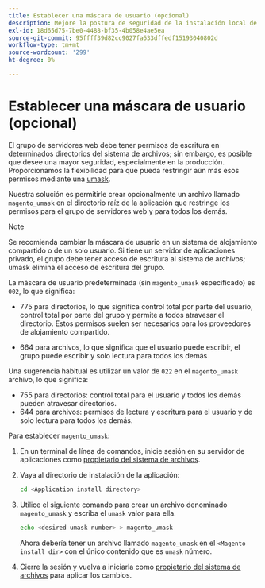 ```yaml
---
title: Establecer una máscara de usuario (opcional)
description: Mejore la postura de seguridad de la instalación local de Adobe Commerce o Magento Open Source restringiendo los permisos del sistema de archivos.
exl-id: 18d65d75-7be0-4488-bf35-4b058e4ae5ea
source-git-commit: 95ffff39d82cc9027fa633dffedf15193040802d
workflow-type: tm+mt
source-wordcount: '299'
ht-degree: 0%

---
```


# Establecer una máscara de usuario (opcional)

El grupo de servidores web debe tener permisos de escritura en determinados directorios del sistema de archivos; sin embargo, es posible que desee una mayor seguridad, especialmente en la producción. Proporcionamos la flexibilidad para que pueda restringir aún más esos permisos mediante una [umask](https://www.cyberciti.biz/tips/understanding-linux-unix-umask-value-usage.html).

Nuestra solución es permitirle crear opcionalmente un archivo llamado `magento_umask` en el directorio raíz de la aplicación que restringe los permisos para el grupo de servidores web y para todos los demás.

>[!NOTE]
>
>Se recomienda cambiar la máscara de usuario en un sistema de alojamiento compartido o de un solo usuario. Si tiene un servidor de aplicaciones privado, el grupo debe tener acceso de escritura al sistema de archivos; umask elimina el acceso de escritura del grupo.

La máscara de usuario predeterminada (sin `magento_umask` especificado) es `002`, lo que significa:

* 775 para directorios, lo que significa control total por parte del usuario, control total por parte del grupo y permite a todos atravesar el directorio. Estos permisos suelen ser necesarios para los proveedores de alojamiento compartido.

* 664 para archivos, lo que significa que el usuario puede escribir, el grupo puede escribir y solo lectura para todos los demás

Una sugerencia habitual es utilizar un valor de `022` en el `magento_umask` archivo, lo que significa:

* 755 para directorios: control total para el usuario y todos los demás pueden atravesar directorios.
* 644 para archivos: permisos de lectura y escritura para el usuario y de solo lectura para todos los demás.

Para establecer `magento_umask`:

1. En un terminal de línea de comandos, inicie sesión en su servidor de aplicaciones como [propietario del sistema de archivos](../prerequisites/file-system/overview.md).
1. Vaya al directorio de instalación de la aplicación:

   ```bash
   cd <Application install directory>
   ```

1. Utilice el siguiente comando para crear un archivo denominado `magento_umask` y escriba el `umask` valor para ella.

   ```bash
   echo <desired umask number> > magento_umask
   ```

   Ahora debería tener un archivo llamado `magento_umask` en el `<Magento install dir>` con el único contenido que es `umask` número.

1. Cierre la sesión y vuelva a iniciarla como [propietario del sistema de archivos](../prerequisites/file-system/overview.md) para aplicar los cambios.
